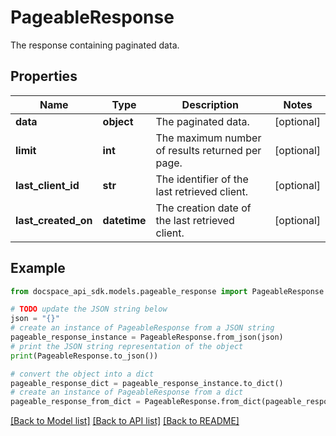# PageableResponse
The response containing paginated data.

## Properties

Name | Type | Description | Notes
------------ | ------------- | ------------- | -------------
**data** | **object** | The paginated data. | [optional] 
**limit** | **int** | The maximum number of results returned per page. | [optional] 
**last_client_id** | **str** | The identifier of the last retrieved client. | [optional] 
**last_created_on** | **datetime** | The creation date of the last retrieved client. | [optional] 

## Example

```python
from docspace_api_sdk.models.pageable_response import PageableResponse

# TODO update the JSON string below
json = "{}"
# create an instance of PageableResponse from a JSON string
pageable_response_instance = PageableResponse.from_json(json)
# print the JSON string representation of the object
print(PageableResponse.to_json())

# convert the object into a dict
pageable_response_dict = pageable_response_instance.to_dict()
# create an instance of PageableResponse from a dict
pageable_response_from_dict = PageableResponse.from_dict(pageable_response_dict)
```
[[Back to Model list]](../README.md#documentation-for-models) [[Back to API list]](../README.md#documentation-for-api-endpoints) [[Back to README]](../README.md)


